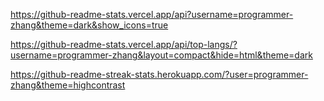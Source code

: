 https://github-readme-stats.vercel.app/api?username=programmer-zhang&theme=dark&show_icons=true


https://github-readme-stats.vercel.app/api/top-langs/?username=programmer-zhang&layout=compact&hide=html&theme=dark


https://github-readme-streak-stats.herokuapp.com/?user=programmer-zhang&theme=highcontrast
